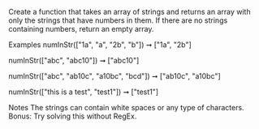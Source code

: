Create a function that takes an array of strings and returns an array with only the strings that have numbers in them. If there are no strings containing numbers, return an empty array.

Examples
numInStr(["1a", "a", "2b", "b"]) ➞ ["1a", "2b"]

numInStr(["abc", "abc10"]) ➞ ["abc10"]

numInStr(["abc", "ab10c", "a10bc", "bcd"]) ➞ ["ab10c", "a10bc"]

numInStr(["this is a test", "test1"]) ➞ ["test1"]

Notes
The strings can contain white spaces or any type of characters.
Bonus: Try solving this without RegEx.